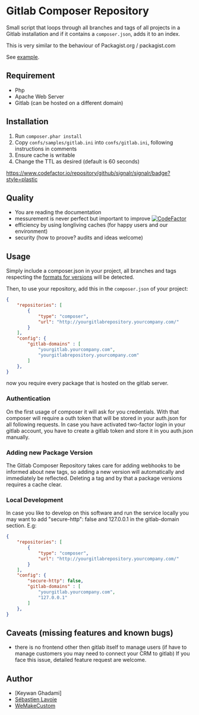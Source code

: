 # Gitlab Composer Repository

Small script that loops through all branches and tags of all projects in a Gitlab installation
and if it contains a `composer.json`, adds it to an index.

This is very similar to the behaviour of Packagist.org / packagist.com

See [example](examples/packages.json).

## Requirement
 * Php
 * Apache Web Server
 * Gitlab (can be hosted on a different domain)
 
## Installation

 1. Run `composer.phar install`
 2. Copy `confs/samples/gitlab.ini` into `confs/gitlab.ini`, following instructions in comments
 3. Ensure cache is writable
 4. Change the TTL as desired (default is 60 seconds)
 
https://www.codefactor.io/repository/github/signalr/signalr/badge?style=plastic

## Quality 
* You are reading the documentation
* messurement is never perfect but important to improve
[![CodeFactor](https://www.codefactor.io/repository/github/keywan-ghadami-oxid/gitlab-composer-repository/badge)](https://www.codefactor.io/repository/github/keywan-ghadami-oxid/gitlab-composer-repository)
* efficiency by using longliving caches (for happy users and our environment)
* security (how to proove? audits and ideas welcome)
 
## Usage

Simply include a composer.json in your project, all branches and tags respecting 
the [formats for versions](http://getcomposer.org/doc/04-schema.md#version) will be detected.

Then, to use your repository, add this in the `composer.json` of your project:
```json
{
    "repositories": [
        {
            "type": "composer",
            "url": "http://yourgitlabrepository.yourcompany.com/"
        }
    ],
    "config": {
        "gitlab-domains" : [
            "yourgitlab.yourcompany.com",
            "yourgitlabrepository.yourcompany.com"
        ]
    },
}
```
now you require every package that is hosted on the gitlab server.

### Authentication
On the first usage of composer it will ask for you credentials. 
With that composer will require a outh token that will be stored in your auth.json for all following requests.
In case you have activated two-factor login in your gitlab account, you have to create a gitlab token and store it in you auth.json manually.

### Adding new Package Version
The Gitlab Composer Repository takes care for adding webhooks to be informed about new tags, so adding a new version will automatically and immediately be reflected. Deleting a tag and by that a package versions requires a cache clear.


### Local Development
In case you like to develop on this software and run the service locally you may want to add 
"secure-http": false and 127.0.0.1 in the gitlab-domain section. E.g:
```json
{
    "repositories": [
        {
            "type": "composer",
            "url": "http://yourgitlabrepository.yourcompany.com/"
        }
    ],
    "config": {
        "secure-http": false,
        "gitlab-domains" : [
            "yourgitlab.yourcompany.com",
            "127.0.0.1"
        ]
    },
}
```



## Caveats (missing features and known bugs)
 * there is no frontend other then gitlab itself to manage users (if have to manage customers you may need to connect your CRM to gitlab) If you face this issue, detailed feature request are welcome.


## Author
 * [Keywan Ghadami]
 * [Sébastien Lavoie](http://blog.lavoie.sl/2013/08/composer-repository-for-gitlab-projects.html)
 * [WeMakeCustom](http://www.wemakecustom.com)

